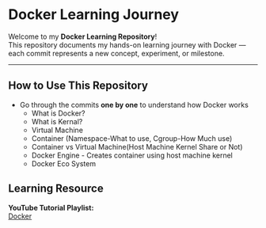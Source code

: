 # Docker Learning Journey

Welcome to my **Docker Learning Repository**!  
This repository documents my hands-on learning journey with Docker — each commit represents a new concept, experiment, or milestone.  

---

## How to Use This Repository

- Go through the commits **one by one** to understand how Docker works
    - What is Docker?
    - What is Kernal?
    - Virtual Machine
    - Container (Namespace-What to use, Cgroup-How Much use)
    - Container vs Virtual Machine(Host Machine Kernel Share or Not)
    - Docker Engine - Creates container using host machine kernel
    - Docker Eco System

## Learning Resource

**YouTube Tutorial Playlist:**  
[Docker](https://www.youtube.com/playlist?list=PLpCqPSEm2Xe8dVi8cCLM9jmRp-FtEIGil)

